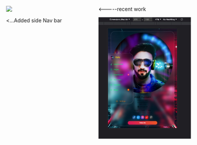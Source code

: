 
<p><img align=left width="50%" src=https://github.com/op10y/profile-card/blob/rootX/finalview.jpg><-----recent work</p>
  
  <p><img align=right width="50%" src=https://github.com/op10y/optyx.com/blob/rootX/files/opnip.jpg><...Added side Nav bar 
                                                                                                              


<!---
op10y/op10y is a ✨ special ✨ repository because its `README.md` (this file) appears on your GitHub profile.
You can click the Preview link to take a look at your changes.
--->





